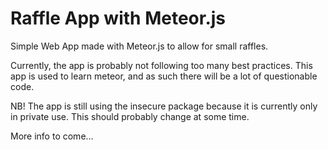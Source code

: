 # Raffle App with Meteor.js

Simple Web App made with Meteor.js to allow for small raffles.

Currently, the app is probably not following too many best practices.
This app is used to learn meteor, and as such there will be a lot of questionable code.


NB! The app is still using the insecure package because it is currently only in private use.
This should probably change at some time.

More info to come...